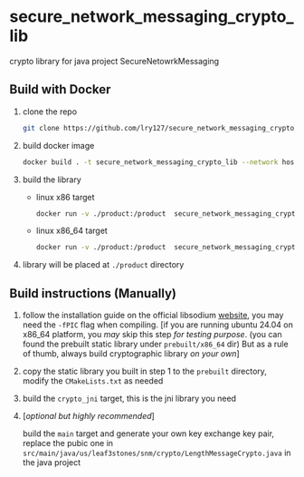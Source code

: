 # secure_network_messaging_crypto_lib

crypto library for java project SecureNetowrkMessaging

## Build with Docker

1. clone the repo
   
   ```bash
   git clone https://github.com/lry127/secure_network_messaging_crypto_lib.git
   ```

2. build docker image
   
   ```bash
   docker build . -t secure_network_messaging_crypto_lib --network host
   ```

3. build the library
   
   - linux x86 target
     
     ```bash
     docker run -v ./product:/product  secure_network_messaging_crypto_lib linux_x86_build.sh
     ```
   
   - linux x86_64 target
     
     ```bash
     docker run -v ./product:/product  secure_network_messaging_crypto_lib linux_x86_64_build.sh
     ```

4. library will be placed at `./product` directory

## Build instructions (Manually)

1. follow the installation guide on the official libsodium [website](https://doc.libsodium.org/installation), you may need the `-fPIC` flag when compiling. [if you are running ubuntu 24.04 on x86_64 platform, you *may* skip this step *for testing purpose*. (you can found the prebuilt static library under `prebuilt/x86_64` dir) But as a rule of thumb, always build cryptographic library *on your own*]

2. copy the static library you built in step 1 to the `prebuilt` directory, modify the `CMakeLists.txt` as needed

3. build the `crypto_jni` target, this is the jni library you need

4. [*optional but highly recommended*]
   
   build the `main` target and generate your own key exchange key pair, replace the pubic one in `src/main/java/us/leaf3stones/snm/crypto/LengthMessageCrypto.java` in the java project
